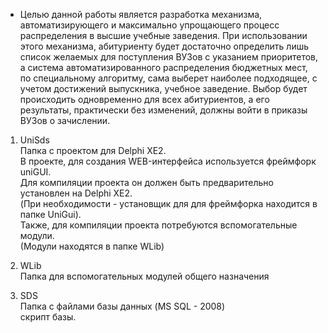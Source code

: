 - Целью данной работы является разработка механизма, автоматизирующего и максимально упрощающего процесс распределения в высшие учебные заведения. При использовании этого механизма, абитуриенту будет достаточно определить лишь список желаемых для поступления ВУЗов с указанием приоритетов, а система автоматизированного распределения бюджетных мест, по специальному алгоритму, сама выберет наиболее подходящее, с учетом достижений выпускника, учебное заведение. Выбор будет происходить одновременно для всех абитуриентов, а его результаты, практически без изменений, должны войти в приказы ВУЗов о зачислении. 

1) UniSds  
Папка с проектом для Delphi XE2.  
В проекте, для создания WEB-интерфейса используется фреймфорк uniGUI.  
Для компиляции проекта он должен быть предварительно установлен на Delphi XE2.  
(При необходимости - установщик для  для фреймфорка находится в папке UniGui).  
Также, для компиляции проекта потребуются вспомогательные модули.  
(Модули находятся в папке WLib)    

3) WLib  
Папка для вспомогательных модулей общего назначения  

4) SDS  
Папка с файлами базы данных (MS SQL - 2008)   
скрипт базы.  
